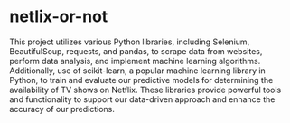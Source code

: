 # netlix-or-not
This project utilizes various Python libraries, including Selenium, BeautifulSoup, requests, and pandas, to scrape data from websites, perform data analysis, and implement machine learning algorithms. Additionally, use of scikit-learn, a popular machine learning library in Python, to train and evaluate our predictive models for determining the availability of TV shows on Netflix. These libraries provide powerful tools and functionality to support our data-driven approach and enhance the accuracy of our predictions.
